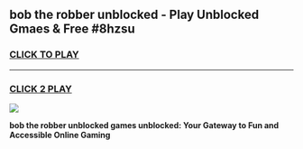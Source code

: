 
## bob the robber unblocked - Play Unblocked Gmaes & Free #8hzsu
<h3>
<a href="https://news.freeplayer.one?title=bob_the_robber_unblocked&ref=26F">CLICK TO PLAY</a></h3>
<hr>

<h3>
<a href="https://news.freeplayer.one?title=bob_the_robber_unblocked&ref=26F">CLICK 2 PLAY</a>
  
</h3>

<a href="https://news.freeplayer.one?title=bob_the_robber_unblocked&ref=26F/"><img src="https://clearcache.store/games.png"></a>


**bob the robber unblocked games unblocked: Your Gateway to Fun and Accessible Online Gaming**
